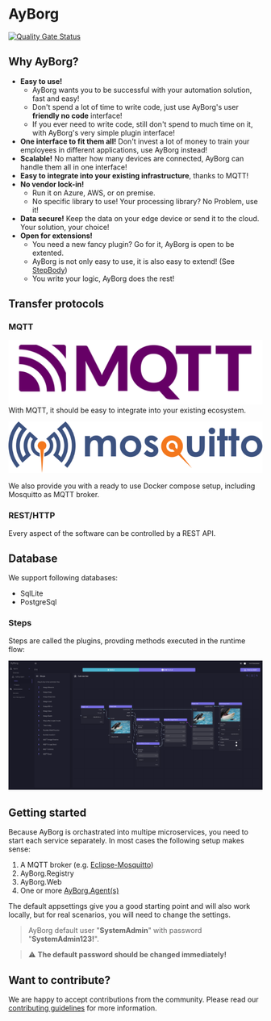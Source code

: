 # AyBorg

[![Quality Gate Status](https://sonarcloud.io/api/project_badges/measure?project=Source-Alchemists_AyBorg&metric=alert_status)](https://sonarcloud.io/summary/new_code?id=Source-Alchemists_AyBorg)

## Why AyBorg?

- **Easy to use!**
  - AyBorg wants you to be successful with your automation solution, fast and easy!
  - Don't spend a lot of time to write code, just use AyBorg's user **friendly no code** interface!
  - If you ever need to write code, still don't spend to much time on it, with AyBorg's very simple plugin interface!
- **One interface to fit them all!** Don't invest a lot of money to train your employees in different applications, use AyBorg instead!
- **Scalable!** No matter how many devices are connected, AyBorg can handle them all in one interface!
- **Easy to integrate into your existing infrastructure**, thanks to MQTT!
- **No vendor lock-in!**
  - Run it on Azure, AWS, or on premise.
  - No specific library to use! Your processing library? No Problem, use it!
- **Data secure!** Keep the data on your edge device or send it to the cloud. Your solution, your choice!
- **Open for extensions!**
  - You need a new fancy plugin? Go for it, AyBorg is open to be extented.
  - AyBorg is not only easy to use, it is also easy to extend! (See [StepBody](doc/agent/plugins/custom-plugins.md#stepBody))
  - You write your logic, AyBorg does the rest!

## Transfer protocols

### MQTT

![MqttLogo](doc/img/mqtt-logo.png)
With MQTT, it should be easy to integrate into your existing ecosystem.

![MosquittoLogo](doc/img/mosquitto-text-side.svg)

We also provide you with a ready to use Docker compose setup, including Mosquitto as MQTT broker.

### REST/HTTP

Every aspect of the software can be controlled by a REST API.

## Database

We support following databases:

- SqlLite
- PostgreSql

### Steps

Steps are called the plugins, provding methods executed in the runtime flow:

![FlowScreenshot01](doc/img/FlowScreenshot01.png)

## Getting started

Because AyBorg is orchastrated into multipe microservices, you need to start each service separately.
In most cases the following setup makes sense:

1. A MQTT broker (e.g. [Eclipse-Mosquitto](https://mosquitto.org))
2. AyBorg.Registry
3. AyBorg.Web
4. One or more [AyBorg.Agent(s)](doc/agent/agent.md)

The default appsettings give you a good starting point and will also work locally, but for real scenarios, you will need to change the settings.

> AyBorg default user "**SystemAdmin**" with password "**SystemAdmin123!**".

> :warning: **The default password should be changed immediately!**

## Want to contribute?

We are happy to accept contributions from the community. Please read our [contributing guidelines](CONTRIBUTING.md) for more information.
